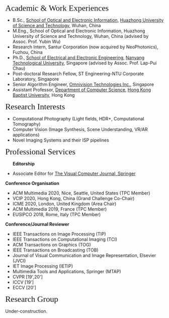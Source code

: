 
<p><span style="font-family:georgia,serif;"><span style="font-size:26px;">Academic & Work Experiences</span></span></p>

- B.Sc., [School of Optical and Electronic Information](http://oei.hust.edu.cn/), [Huazhong University of Science and Technology](http://www.hust.edu.cn/), Wuhan, China
- M.Eng., School of Optical and Electronic Information, Huazhong University of Science and Technology, Wuhan, China (advised by Assoc. Prof. Yubin Wu)
- Research Intern, Santur Corporation (now acquired by NeoPhotonics), Fuzhou, China
- Ph.D., [School of Electrical and Electronic Engineering](http://www.eee.ntu.edu.sg/), [Nanyang Technological University](http://www.eee.ntu.edu.sg/), Singapore (advised by Assoc. Prof. Lap-Pui Chau)
- Post-doctoral Research Fellow, ST Engineering-NTU Corporate Laboratory, Singapore
- Senior Algorithm Engineer, [Omnivision Technologies Inc.](https://www.ovt.com/), Singapore
- Assistant Professor, [Department of Computer Science](https://www.comp.hkbu.edu.hk/), [Hong Kong Baptist University](https://www.hkbu.edu.hk/), Hong Kong

<p><span style="font-family:georgia,serif;"><span style="font-size:26px;">Research Interests</span></span></p>

- Computational Photography (Light fields, HDR+, Computational Tomography)
- Computer Vision (Image Synthesis, Scene Understanding, VR/AR applications)
- Novel Imaging Systems and their ISP pipelines

<p><span style="font-family: georgia, serif; font-size: 26px;">Professional Services</span></p>

&nbsp; &nbsp; &nbsp; **Editorship**
- Associate Editor for [The Visual Computer Journal, Springer](https://www.editorialmanager.com/tvcj/)

**Conference Organisation**
- ACM Multimedia 2020, Nice, Seattle, United States (TPC Member)
- VCIP 2020, Hong Kong, China (Grand Challenge Co-Chair)
- ICME 2020, London, United Kingdom (Area Chair)
- ACM Multimedia 2019, France (TPC Member)
- EUSIPCO 2018, Rome, Italy (TPC Member)

**Conference/Journal Reviewer**
- IEEE Transactions on Image Processing (TIP)
- IEEE Transactions on Computational Imaging (TCI)
- ACM Transactions on Graphics (TOG)
- IEEE Transactions on Broadcasting (TOB)
- Journal of Visual Communication and Image Representation, Elsevier (JVCI)
- IET Image Processing (IETIP)
- Multimedia Tools and Applications, Springer (MTAP)
- CVPR [19',20']
- ICCV [19']
- ECCV [20']

<p><span style="font-family: georgia, serif; font-size: 26px;">Research Group</span></p>
Under-construction.
